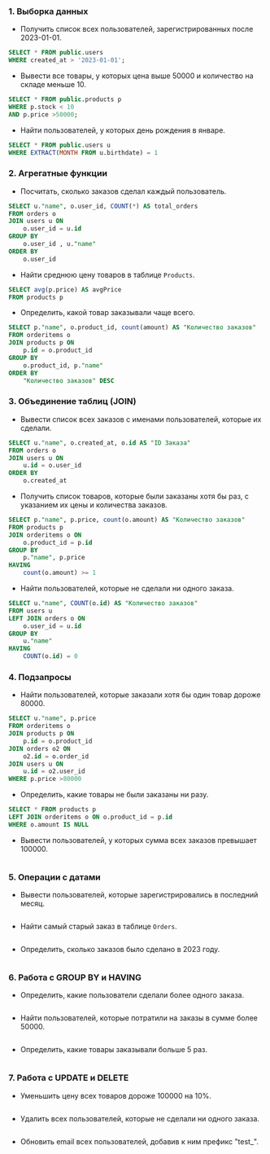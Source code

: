 ### 1. **Выборка данных**
   - Получить список всех пользователей, зарегистрированных после 2023-01-01.
```sql
SELECT * FROM public.users
WHERE created_at > '2023-01-01';
```
   - Вывести все товары, у которых цена выше 50000 и количество на складе меньше 10.
```sql
SELECT * FROM public.products p
WHERE p.stock < 10
AND p.price >50000;
```
   - Найти пользователей, у которых день рождения в январе.
```sql
SELECT * FROM public.users u
WHERE EXTRACT(MONTH FROM u.birthdate) = 1
```
### 2. **Агрегатные функции**
   - Посчитать, сколько заказов сделал каждый пользователь.
```sql
SELECT u."name", o.user_id, COUNT(*) AS total_orders
FROM orders o
JOIN users u ON
	o.user_id = u.id
GROUP BY
	o.user_id , u."name"
ORDER BY
	o.user_id
```
   - Найти среднюю цену товаров в таблице `Products`.
```sql
SELECT avg(p.price) AS avgPrice
FROM products p
```
   - Определить, какой товар заказывали чаще всего.
```sql
SELECT p."name", o.product_id, count(amount) AS "Количество заказов"
FROM orderitems o
JOIN products p ON
	p.id = o.product_id
GROUP BY
	o.product_id, p."name"
ORDER BY
	"Количество заказов" DESC
```

### 3. **Объединение таблиц (JOIN)**
   - Вывести список всех заказов с именами пользователей, которые их сделали.
```sql
SELECT u."name", o.created_at, o.id AS "ID Заказа"
FROM orders o
JOIN users u ON
	u.id = o.user_id
ORDER BY
	o.created_at
```
   - Получить список товаров, которые были заказаны хотя бы раз, с указанием их цены и количества заказов.
```sql
SELECT p."name", p.price, count(o.amount) AS "Количество заказов"
FROM products p
JOIN orderitems o ON
	o.product_id = p.id
GROUP BY
	p."name", p.price
HAVING
	count(o.amount) >= 1
```
   - Найти пользователей, которые не сделали ни одного заказа.
```sql
SELECT u."name", COUNT(o.id) AS "Количество заказов"
FROM users u
LEFT JOIN orders o ON
	o.user_id = u.id
GROUP BY
	u."name"
HAVING
	COUNT(o.id) = 0
```

### 4. **Подзапросы**
   - Найти пользователей, которые заказали хотя бы один товар дороже 80000.
```sql
SELECT u."name", p.price
FROM orderitems o
JOIN products p ON
	p.id = o.product_id
JOIN orders o2 ON
	o2.id = o.order_id
JOIN users u ON
	u.id = o2.user_id
WHERE p.price >80000
```
   - Определить, какие товары не были заказаны ни разу.
```sql
SELECT * FROM products p
LEFT JOIN orderitems o ON o.product_id = p.id
WHERE o.amount IS NULL
```
   - Вывести пользователей, у которых сумма всех заказов превышает 100000.
```sql

```

### 5. **Операции с датами**
   - Вывести пользователей, которые зарегистрировались в последний месяц.
```sql

```
   - Найти самый старый заказ в таблице `Orders`.
```sql

```
   - Определить, сколько заказов было сделано в 2023 году.
```sql

```

### 6. **Работа с GROUP BY и HAVING**
   - Определить, какие пользователи сделали более одного заказа.
```sql

```
   - Найти пользователей, которые потратили на заказы в сумме более 50000.
```sql

```
   - Определить, какие товары заказывали больше 5 раз.
```sql

```

### 7. **Работа с UPDATE и DELETE**
   - Уменьшить цену всех товаров дороже 100000 на 10%.
```sql

```
   - Удалить всех пользователей, которые не сделали ни одного заказа.
```sql

```
   - Обновить email всех пользователей, добавив к ним префикс "test_".
```sql

```